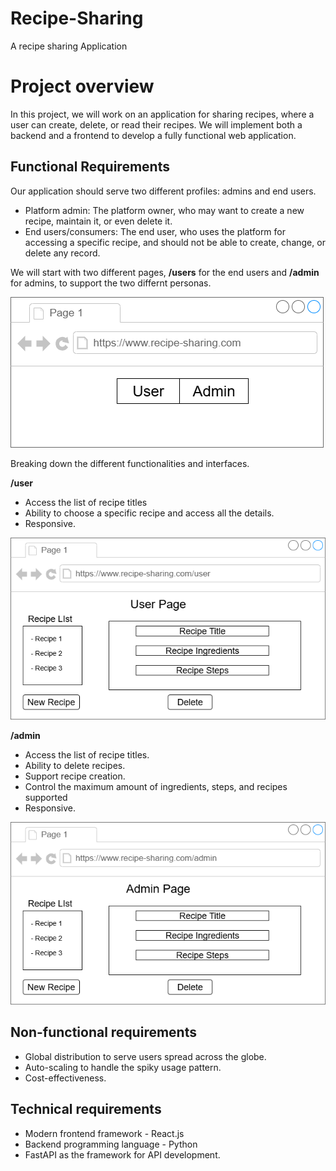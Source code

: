 # Recipe-Sharing
A recipe sharing Application

# Project overview
In this project, we will work on an application for sharing recipes, where a user can create, delete, or
read their recipes. We will implement both a backend and a frontend to develop a fully
functional web application.

## Functional Requirements
Our application should serve two different profiles: admins and end users.
 - Platform admin: The platform owner, who may want to create a new recipe, maintain it, or even delete it.
 - End users/consumers: The end user, who uses the platform for accessing a specific recipe, and should not be able to create, change, or delete any record.

 We will start with two different pages, **/users** for the end users and **/admin** for admins, to support the two differnt personas.

 ![Initial Page](images/initial.png)

 Breaking down the different functionalities and interfaces.

**/user**

- Access the list of recipe titles
- Ability to choose a specific recipe and access all the details.
- Responsive.

![User](images/user%20setup.drawio.png)

**/admin**

- Access the list of recipe titles.
- Ability to delete recipes.
- Support recipe creation.
- Control the maximum amount of ingredients, steps, and recipes supported
- Responsive.

![Admin](images/admin%20setup.drawio.png)

## Non-functional requirements

- Global distribution to serve users spread across the globe.
- Auto-scaling to handle the spiky usage pattern.
- Cost-effectiveness.

## Technical requirements

- Modern frontend framework - React.js
- Backend programming language - Python
- FastAPI as the framework for API development.